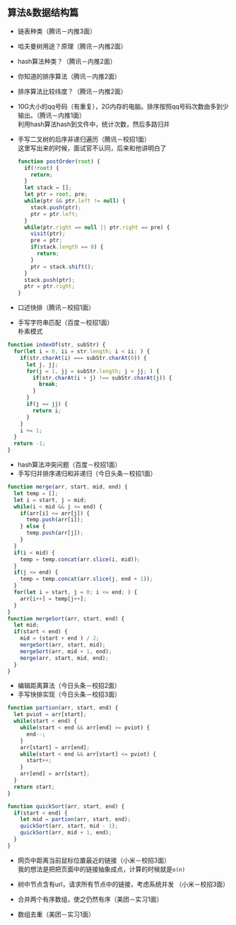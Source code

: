 ## 算法&数据结构篇
* 链表种类（腾讯－内推3面）
* 哈夫曼树用途？原理（腾讯－内推2面）
* hash算法种类？（腾讯－内推2面）
* 你知道的排序算法（腾讯－内推2面）
* 排序算法比较纬度？（腾讯－内推2面）

* 10G大小的qq号码（有重复），2G内存的电脑。排序按照qq号码次数由多到少输出。（腾讯－内推1面）  
  利用hash算法hash到文件中，统计次数，然后多路归并

* 手写二叉树的后序非递归遍历（腾讯－校招1面）  
  这里写出来的时候，面试官不认同，后来和他讲明白了
  ```javascript
  function postOrder(root) {
    if(!root) {
      return;
    }
    let stack = [];
    let ptr = root, pre;
    while(ptr && ptr.left != null) {
      stack.push(ptr);
      ptr = ptr.left;
    }
    while(ptr.right == null || ptr.right == pre) {
      visit(ptr);
      pre = ptr;
      if(stack.length == 0) {
        return;
      }
      ptr = stack.shift();
    }
    stack.push(ptr);
    ptr = ptr.right;
  }
  ```
* 口述快排（腾讯－校招1面）
* 手写字符串匹配（百度－校招1面）  
朴素模式
```javascript
function indexOf(str, subStr) {
  for(let i = 0, ii = str.length; i < ii; ) {
    if(str.charAt(i) === subStr.charAt(0)) {
      let j, jj;
      for(j = 1, jj = subStr.length; j < jj; ) {
        if(str.charAt(i + j) !== subStr.charAt(j)) {
          break;
        }
      }
      if(j == jj) {
        return i;
      }
    }
    i += 1;
  }
  return -1;
}
```
* hash算法冲突问题（百度－校招1面）
* 手写归并排序递归和非递归（今日头条－校招1面）
```javascript
function merge(arr, start, mid, end) {
  let temp = [];
  let i = start, j = mid;
  while(i < mid && j <= end) {
    if(arr[i] <= arr[j]) {
      temp.push(arr[i]);
    } else {
      temp.push(arr[j]);
    }
  }
  if(i < mid) {
    temp = temp.concat(arr.slice(i, mid));
  }
  if(j <= end) {
    temp = temp.concat(arr.slice(j, end + 1));
  }
  for(let i = start, j = 0; i <= end; ) {
    arr[i++] = temp[j++];
  }
}
function mergeSort(arr, start, end) {
  let mid;
  if(start < end) {
    mid = (start + end ) / 2;
    mergeSort(arr, start, mid);
    mergeSort(arr, mid + 1, end);
    merge(arr, start, mid, end);
  }
}
```
* 编辑距离算法（今日头条－校招2面）
* 手写快排实现（今日头条－校招3面）
```javascript
function partion(arr, start, end) {
  let pviot = arr[start];
  while(start < end) {
    while(start < end && arr[end] >= pviot) {
      end--;
    }
    arr[start] = arr[end];
    while(start < end && arr[start] <= pviot) {
      start++;
    }
    arr[end] = arr[start];
  }
  return start;
}

function quickSort(arr, start, end) {
  if(start < end) {
    let mid = partion(arr, start, end);
    quickSort(arr, start, mid - 1);
    quickSort(arr, mid + 1, end);
  }
}
```
* 网页中距离当前鼠标位置最近的链接（小米－校招3面）  
我的想法是把把页面中的链接抽象成点，计算的时候就是```o(n)```

* 树中节点含有url，请求所有节点中的链接，考虑系统并发 （小米－校招3面）
* 合并两个有序数组，使之仍然有序（美团－实习1面）
* 数组去重（美团－实习1面）